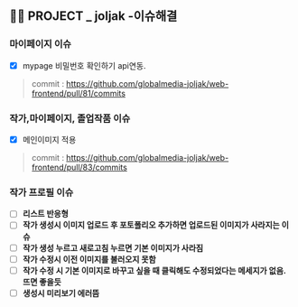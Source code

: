 ## 👩‍🎓 PROJECT _ joljak -이슈해결
### 마이페이지 이슈
-   [x] mypage 비밀번호 확인하기 api연동.

 > commit : https://github.com/globalmedia-joljak/web-frontend/pull/81/commits

### 작가,마이페이지, 졸업작품 이슈
- [x] 메인이미지 적용
> commit : https://github.com/globalmedia-joljak/web-frontend/pull/83/commits

### 작가 프로필 이슈

-   [ ] **리스트 반응형**
-   [ ] **작가 생성시 이미지 업로드 후 포토폴리오 추가하면 업로드된 이미지가 사라지는 이슈**
-   [ ] **작가 생성 누르고 새로고침 누르면 기본 이미지가 사라짐**
-   [ ] **작가 수정시 이전 이미지를 불러오지 못함**
-   [ ] **작가 수정 시 기본 이미지로 바꾸고 싶을 때 클릭해도 수정되었다는 메세지가 없음. 뜨면 좋을듯**
-   [ ] **생성시 미리보기 에러뜸**
